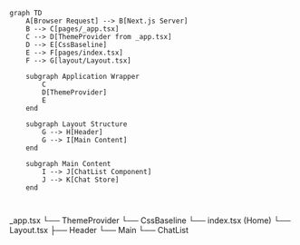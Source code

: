 ``` mermaid
graph TD
    A[Browser Request] --> B[Next.js Server]
    B --> C[pages/_app.tsx]
    C --> D[ThemeProvider from _app.tsx]
    D --> E[CssBaseline]
    E --> F[pages/index.tsx]
    F --> G[layout/Layout.tsx]
    
    subgraph Application Wrapper
        C
        D[ThemeProvider]
        E
    end
    
    subgraph Layout Structure
        G --> H[Header]
        G --> I[Main Content]
    end
    
    subgraph Main Content
        I --> J[ChatList Component]
        J --> K[Chat Store]
    end

   
```

_app.tsx
└── ThemeProvider
    └── CssBaseline
        └── index.tsx (Home)
            └── Layout.tsx
                ├── Header
                └── Main
                    └── ChatList
